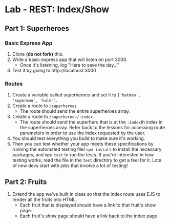 # Lab - REST: Index/Show

## Part 1: Superheroes

### Basic Express App

1. Clone **(do not fork)** this.
1. Write a basic express app that will listen on port 3000.
    - Once it's listening, log "Here to save the day..."
1. Test it by going to http://localhost:3000

### Routes

1. Create a variable called superheroes and set it to `['batman', 'superman', 'hulk']`.
2. Create a route to `/superheroes`
    - The route should send the entire superheroes array.
3. Create a route to `/superheroes/:index`
    - The route should send the superhero that is at the `:index`th index in the superheroes array. Refer back to the lessons for accessing route parameters in order to use the index requested by the user.
4. You should test everything you build to make sure it's working.
5. Then you can test whether your app meets these specifications by running the automated testing file! `npm install` to install the necessary packages, and `npm test` to run the tests. If you're interested in how testing works, read the file in the `test` directory to get a feel for it. Lots of new devs start with jobs that involve a lot of testing!

## Part 2: Fruits

1. Extend the app we've built in class so that the index route uses EJS to render all the fruits into HTML.
    - Each fruit that is displayed should have a link to that fruit's show page.
    - Each fruit's show page should have a link back to the index page.

